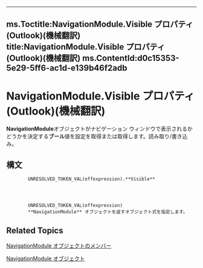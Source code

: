 

---
ms.Toctitle:NavigationModule.Visible プロパティ (Outlook)(機械翻訳)
title:NavigationModule.Visible プロパティ (Outlook)(機械翻訳)
ms.ContentId:d0c15353-5e29-5ff6-ac1d-e139b46f2adb
---
# NavigationModule.Visible プロパティ (Outlook)(機械翻訳)




**NavigationModule**オブジェクトがナビゲーション ウィンドウで表示されるかどうかを決定する**ブール**値を設定を取得または取得します。読み取り/書き込み。

## 構文

            UNRESOLVED_TOKEN_VAL(offexpression).**Visible**




            UNRESOLVED_TOKEN_VAL(offexpression)
            **NavigationModule** オブジェクトを返すオブジェクト式を指定します。



## Related Topics

[NavigationModule オブジェクトのメンバー](b51f4e81-2867-d59e-aeb5-ecab18367eb1.md)

[NavigationModule オブジェクト](76565eaf-1e64-f5d4-b90f-ba156863802c.md)




